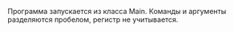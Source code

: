 Программа запускается из класса Main.
Команды и аргументы разделяются пробелом, регистр не учитывается.